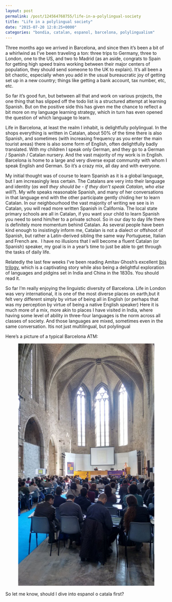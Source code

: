 ```yaml
---
layout: post
permalink: /post/124564768755/life-in-a-polylingual-society
title: "Life in a polylingual society"
date: "2015-07-20 12:8:25+0000"
categories: "bondia, catalan, espanol, barcelona, polylingualism"
---
```

Three months ago we arrived in Barcelona, and since then it’s been a bit of a whirlwind as I’ve been traveling a ton: three trips to Germany, three to London, one to the US, and two to Madrid (as an aside, congrats to Spain for getting high speed trains working between their major centers of population, they should send someone to the UK to explain). It’s all been a bit chaotic, especially when you add in the usual bureaucratic joy of getting set up in a new country; things like getting a bank account, tax number, etc, etc. 

So far it’s good fun, but between all that and work on various projects, the one thing that has slipped off the todo list is a structured attempt at learning Spanish. But on the positive side this has given me the chance to reflect a bit more on my language learning strategy, which in turn has even opened the question of which language to learn.

Life in Barcelona, at least the realm I inhabit, is delightfully polylingual. In the shops everything is written in Catalan, about 50% of the time there is also Spanish, and sometimes (with increasing frequency as you enter the main tourist areas) there is also some form of English, often delightfully badly translated. With my children I speak only German, and they go to a German / Spanish / Catalan nursery. And the vast majority of my work is in English. Barcelona is home to a large and very diverse expat community with whom I speak English and German. So it’s a crazy mix, all day and with everyone. 

My initial thought was of course to learn Spanish as it is a global language, but I am increasingly less certain. The Catalans are very into their language and identity (<i>as well they should be - if they don’t speak Catalan, who else will?</i>). My wife speaks reasonable Spanish, and many of her conversations in that language end with the other participate gently chiding her to learn Catalan. In our neighbourhood the vast majority of writing we see is in Catalan, you will read more written Spanish in California. The local state primary schools are all in Catalan, if you want your child to learn Spanish you need to send him/her to a private school. So in our day to day life there is definitely more momentum behind Catalan. As several people have been kind enough to insistingly inform me, Catalan is not a dialect or offshoot of Spanish, but rather a Latin-derived sibling the same way Portuguese, Italian and French are.  I have no illusions that I will become a fluent Catalan (or Spanish) speaker, my goal is in a year’s time to just be able to get through the tasks of daily life. 

Relatedly the last few weeks I’ve been reading Amitav Ghosh’s excellent <a href="https://en.wikipedia.org/wiki/Ibis_trilogy">Ibis trilogy</a>, which is a captivating story while also being a delightful exploration of languages and pidgins set in India and China in the 1830s. You should read it. 

So far I’m really enjoying the linguistic diversity of Barcelona. Life in London was very international, it is one of the most diverse places on earth,but it felt very different simply by virtue of being all in English (or perhaps that was my perception by virtue of being a native English speaker) Here it is much more of a mix, more akin to places I have visited in India, where having some level of ability in three-four languages is the norm across all classes of society. And those languages are mixed, sometimes even in the same conversation. Itis not just multilingual, but polylingual

Here’s a picture of a typical Barcelona ATM:

<center><figure class="tmblr-full" data-orig-height="400" data-orig-width="600"><center><img data-orig-height="400" data-orig-width="600" alt="image" src="/img/blog/540.jpg"/></center></figure></center><p/>
So let me know, should I dive into espanol o catala first?
